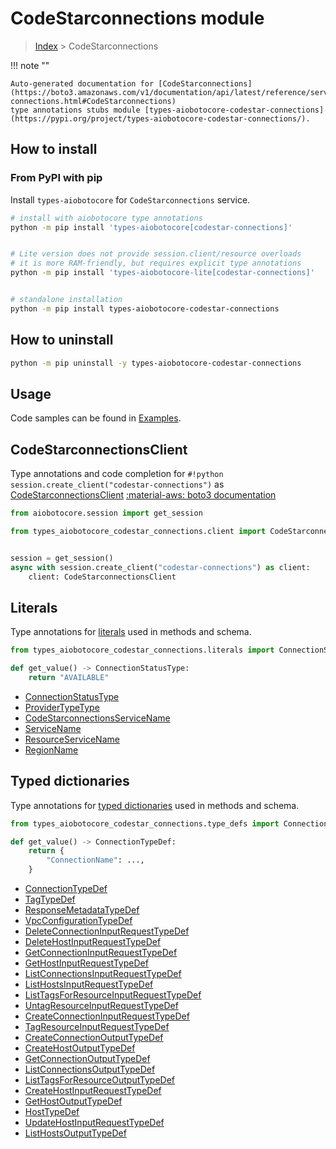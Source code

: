 # CodeStarconnections module

> [Index](../README.md) > CodeStarconnections


!!! note ""

    Auto-generated documentation for [CodeStarconnections](https://boto3.amazonaws.com/v1/documentation/api/latest/reference/services/codestar-connections.html#CodeStarconnections)
    type annotations stubs module [types-aiobotocore-codestar-connections](https://pypi.org/project/types-aiobotocore-codestar-connections/).

## How to install



### From PyPI with pip

Install `types-aiobotocore` for `CodeStarconnections` service.

```bash
# install with aiobotocore type annotations
python -m pip install 'types-aiobotocore[codestar-connections]'


# Lite version does not provide session.client/resource overloads
# it is more RAM-friendly, but requires explicit type annotations
python -m pip install 'types-aiobotocore-lite[codestar-connections]'


# standalone installation
python -m pip install types-aiobotocore-codestar-connections
```



## How to uninstall

```bash
python -m pip uninstall -y types-aiobotocore-codestar-connections
```

## Usage

Code samples can be found in [Examples](./usage.md).

## CodeStarconnectionsClient

Type annotations and code completion for  `#!python session.create_client("codestar-connections")` as [CodeStarconnectionsClient](./client.md)
[:material-aws: boto3 documentation](https://boto3.amazonaws.com/v1/documentation/api/latest/reference/services/codestar-connections.html#CodeStarconnections.Client)

```python title="Usage example"
from aiobotocore.session import get_session

from types_aiobotocore_codestar_connections.client import CodeStarconnectionsClient


session = get_session()
async with session.create_client("codestar-connections") as client:
    client: CodeStarconnectionsClient
```








## Literals

Type annotations for [literals](./literals.md) used in methods and schema.

```python title="Usage example"
from types_aiobotocore_codestar_connections.literals import ConnectionStatusType

def get_value() -> ConnectionStatusType:
    return "AVAILABLE"
```

- [ConnectionStatusType](./literals.md#connectionstatustype)
- [ProviderTypeType](./literals.md#providertypetype)
- [CodeStarconnectionsServiceName](./literals.md#codestarconnectionsservicename)
- [ServiceName](./literals.md#servicename)
- [ResourceServiceName](./literals.md#resourceservicename)
- [RegionName](./literals.md#regionname)




## Typed dictionaries

Type annotations for [typed dictionaries](./type_defs.md) used in methods and schema.

```python title="Usage example"
from types_aiobotocore_codestar_connections.type_defs import ConnectionTypeDef

def get_value() -> ConnectionTypeDef:
    return {
        "ConnectionName": ...,
    }
```

- [ConnectionTypeDef](./type_defs.md#connectiontypedef)
- [TagTypeDef](./type_defs.md#tagtypedef)
- [ResponseMetadataTypeDef](./type_defs.md#responsemetadatatypedef)
- [VpcConfigurationTypeDef](./type_defs.md#vpcconfigurationtypedef)
- [DeleteConnectionInputRequestTypeDef](./type_defs.md#deleteconnectioninputrequesttypedef)
- [DeleteHostInputRequestTypeDef](./type_defs.md#deletehostinputrequesttypedef)
- [GetConnectionInputRequestTypeDef](./type_defs.md#getconnectioninputrequesttypedef)
- [GetHostInputRequestTypeDef](./type_defs.md#gethostinputrequesttypedef)
- [ListConnectionsInputRequestTypeDef](./type_defs.md#listconnectionsinputrequesttypedef)
- [ListHostsInputRequestTypeDef](./type_defs.md#listhostsinputrequesttypedef)
- [ListTagsForResourceInputRequestTypeDef](./type_defs.md#listtagsforresourceinputrequesttypedef)
- [UntagResourceInputRequestTypeDef](./type_defs.md#untagresourceinputrequesttypedef)
- [CreateConnectionInputRequestTypeDef](./type_defs.md#createconnectioninputrequesttypedef)
- [TagResourceInputRequestTypeDef](./type_defs.md#tagresourceinputrequesttypedef)
- [CreateConnectionOutputTypeDef](./type_defs.md#createconnectionoutputtypedef)
- [CreateHostOutputTypeDef](./type_defs.md#createhostoutputtypedef)
- [GetConnectionOutputTypeDef](./type_defs.md#getconnectionoutputtypedef)
- [ListConnectionsOutputTypeDef](./type_defs.md#listconnectionsoutputtypedef)
- [ListTagsForResourceOutputTypeDef](./type_defs.md#listtagsforresourceoutputtypedef)
- [CreateHostInputRequestTypeDef](./type_defs.md#createhostinputrequesttypedef)
- [GetHostOutputTypeDef](./type_defs.md#gethostoutputtypedef)
- [HostTypeDef](./type_defs.md#hosttypedef)
- [UpdateHostInputRequestTypeDef](./type_defs.md#updatehostinputrequesttypedef)
- [ListHostsOutputTypeDef](./type_defs.md#listhostsoutputtypedef)

